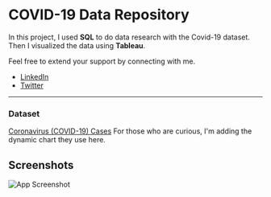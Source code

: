 # COVID-19 Data Repository

In this project, I used **SQL** to do data research with the Covid-19 dataset. Then I visualized the data using **Tableau**.

Feel free to extend your support by connecting with me.
- [LinkedIn](https://www.linkedin.com/in/ardazlata/)
- [Twitter](https://twitter.com/ardazlata)

---

### Dataset
[Coronavirus (COVID-19) Cases](https://ourworldindata.org/covid-cases)
For those who are curious, I'm adding the dynamic chart they use here.

## Screenshots

![App Screenshot](https://via.placeholder.com/468x300?text=App+Screenshot+Here)